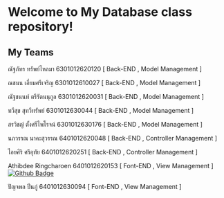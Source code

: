 # Welcome to My Database class repository!

## My Teams

ณัฐภัทร ทรัพย์ไหลมา 6301012620120 [ Back-END , Model Management ] 

ณชนน เอี่ยมศรีเจริญ 6301012610027 [ Back-END , Model Management ] 

ณัฐชนนท์ ตรีรัตนนุกูล 6301012620031 [ Back-END , Model Management ] 

ทวีสุข สุทวีทรัพย์ 6301012630044 [ Back-END , Model Management ] 

สรวิชญ์ ตั้งศรีไพโรจน์ 6301012630176 [ Back-END , Model Management ] 

นภวรรณ นาคะสุวรรณ 6401012620048 [ Back-END , Controller Management ] 

ไอยศิริ ศรีอุทัย 6401012620251 [ Back-END , Controller Management ] 

Athibdee Ringcharoen 6401012620153    [ Font-END , View Management ]                             
[![Github Badge](https://img.shields.io/badge/-Athibdee-333?style=flat&logo=Github&logoColor=white)](https://github.com/Athibdee)

ปัญจพล ปิ่นภู่ 6401012630094    [ Font-END , View Management ]
#
